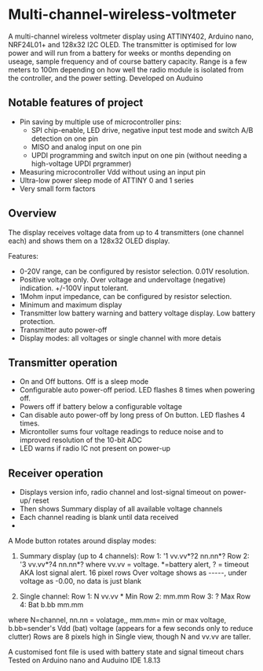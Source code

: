 # Multi-channel-wireless-voltmeter
A multi-channel wireless voltmeter display using ATTINY402, Arduino nano, NRF24L01+ and 128x32 I2C OLED.
The transmitter is optimised for low power and will run from a battery for weeks or months depending on useage, sample frequency and of course battery capacity.
Range is a few meters to 100m depending on how well the radio module is isolated from the controller, and the power setting.
Developed on Auduino

## Notable features of project
* Pin saving by multiple use of microcontroller pins:
  * SPI chip-enable, LED drive, negative input test mode and switch A/B detection on one pin
  * MISO and analog input on one pin
  * UPDI programming and switch input on one pin (without needing a high-voltage UPDI prgrammer)
* Measuring microcontroller Vdd without using an input pin
* Ultra-low power sleep mode of ATTINY 0 and 1 series
* Very small form factors

## Overview
The display receives voltage data from up to 4 transmitters (one channel each) and shows them on a 128x32 OLED display.

Features:
* 0-20V range, can be configured by resistor selection. 0.01V resolution.
* Positive voltage only. Over voltage and undervoltage (negative) indication. +/-100V input tolerant.
* 1Mohm input impedance, can be configured by resistor selection.
* Minimum and maximum display
* Transmitter low battery warning and battery voltage display. Low battery protection.
* Transmitter auto power-off
* Display modes: all voltages or single channel with more detais

## Transmitter operation
* On and Off buttons. Off is a sleep mode
* Configurable auto power-off period. LED flashes 8 times when powering off.
* Powers off if battery below a configurable voltage
* Can disable auto power-off by long press of On button. LED flashes 4 times.
* Microntoller sums four voltage readings to reduce noise and to improved resolution of the 10-bit ADC
* LED warns if radio IC not present on power-up

## Receiver operation
* Displays version info, radio channel and lost-signal timeout on power-up/ reset
* Then shows Summary display of all available voltage channels
* Each channel reading is blank until data received
* 
A Mode button rotates around display modes:
1. Summary display (up to 4 channels): Row 1: '1 vv.vv*?2 nn.nn*?
                                      Row 2: '3 vv.vv*?4 nn.nn*?
 where vv.vv = voltage. *=battery alert, ? = timeout AKA lost signal alert. 16 pixel rows
 Over voltage shows as -----, under voltage as -0.00, no data is just blank

2. Single channel: Row 1: N vv.vv *   Min
                  Row 2:             mm.mm
                  Row 3:         ?   Max
                  Row 4:  Bat b.bb   mm.mm

 where N=channel, nn.nn = volatage,, mm.mm= min or max voltage, 
 b.bb=sender's Vdd (bat) voltage (appears for a few seconds only to reduce clutter)
 Rows are 8 pixels high in Single view, though N and vv.vv are taller.

A customised font file is used with battery state and signal timeout chars
Tested on Arduino nano and Auduino IDE 1.8.13
